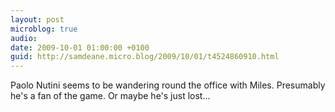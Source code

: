 ```yaml
---
layout: post
microblog: true
audio: 
date: 2009-10-01 01:00:00 +0100
guid: http://samdeane.micro.blog/2009/10/01/t4524860910.html
---
```

Paolo Nutini seems to be wandering round the office with Miles. Presumably he's a fan of the game. Or maybe he's just lost...
